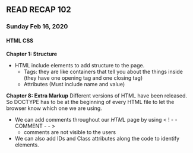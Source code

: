 ## READ RECAP 102
### Sunday Feb 16, 2020 

#### HTML CSS
**Chapter 1: Structure**

- HTML include elements to add structure to the page.
    - Tags: they are like containers that tell you about the things inside (they have one opening tag and one closing tag)
    - Attributes (Must include name and value)

**Chapter 8: Extra Markup**
Different versions of HTML have been released. So DOCTYPE has to be at the beginning of every HTML file to let the browser know which one we are using. 
* We can add comments throughout our *HTML* page by using < ! - - COMMENT - - >
    - comments are not visible to the users
* We can also add IDs and Class attributes along the code to identify elements.

